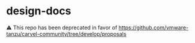 # design-docs
⚠️ This repo has been deprecated in favor of https://github.com/vmware-tanzu/carvel-community/tree/develop/proposals
